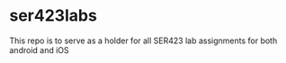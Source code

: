 # ser423labs
This repo is to serve as a holder for all SER423 lab assignments for both android and iOS
